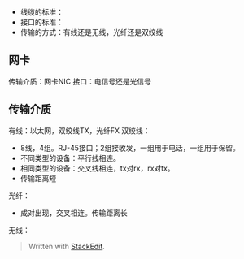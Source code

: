 - 线缆的标准：
- 接口的标准：
- 传输的方式：有线还是无线，光纤还是双绞线
## 网卡
传输介质：网卡NIC
接口：电信号还是光信号
## 传输介质
有线：以太网，双绞线TX，光纤FX
双绞线：
- 8线，4组。RJ-45接口；2组接收发，一组用于电话，一组用于保留。
- 不同类型的设备：平行线相连。
- 相同类型的设备：交叉线相连，tx对rx，rx对tx。
- 传输距离短

光纤：
- 成对出现，交叉相连。传输距离长

无线：

> Written with [StackEdit](https://stackedit.io/).
<!--stackedit_data:
eyJoaXN0b3J5IjpbNjA5MjkyMzYyXX0=
-->